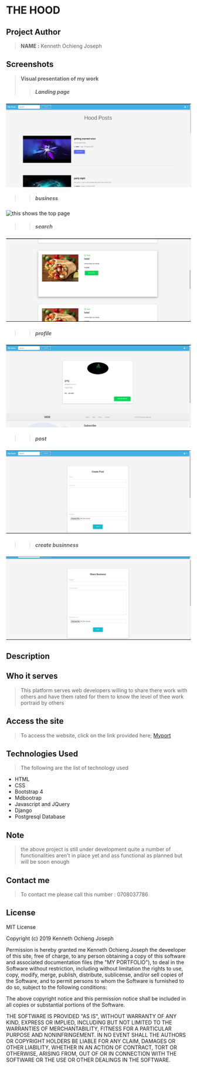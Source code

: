 # THE HOOD


## Project Author
> **NAME :** Kenneth Ochieng Joseph

## Screenshots
> **Visual presentation of my work**
 >>##### Landing page
![this shows the top page](static/images/landing.png)
 >>##### business
![this shows the top page](static/images/home.png)
 >>##### search
![this shows the top page](static/images/food.png)
>>##### profile
![this shows the top page](static/images/profile.png)
>>##### post
![this shows the top page](static/images/post.png)
>>##### create businness 
![this shows the top page](static/images/createb.png)

 ## Description
>

## Who it serves
> This platform serves web developers willing to share there work with others and have them rated for them to know the level of thee work portraid by others
## Access the site
> To access the website, click on the link provided here;
>[Myport](https://awards-kent.herokuapp.com/)

## Technologies Used
>The following are the list of technology used
 - HTML
 - CSS
 - Bootstrap 4
 - Mdbootrap
 - Javascript and JQuery
 - Django
 - Postgresql Database

## Note
> the above project is still under development quite a number of functionalities aren't in place yet and ass functional as planned but will be soon enough
 ## Contact me
 > To contact me please call this number : 0708037786

 ## License
  MIT License

Copyright (c) 2019 Kenneth Ochieng Joseph

Permission is hereby granted me Kenneth Ochieng Joseph the deveeloper of this site, free of charge, to any person obtaining a copy
of this software and associated documentation files (the "MY PORTFOLIO"), to deal
in the Software without restriction, including without limitation the rights
to use, copy, modify, merge, publish, distribute, sublicense, and/or sell
copies of the Software, and to permit persons to whom the Software is
furnished to do so, subject to the following conditions:

The above copyright notice and this permission notice shall be included in all
copies or substantial portions of the Software.

THE SOFTWARE IS PROVIDED "AS IS", WITHOUT WARRANTY OF ANY KIND, EXPRESS OR
IMPLIED, INCLUDING BUT NOT LIMITED TO THE WARRANTIES OF MERCHANTABILITY,
FITNESS FOR A PARTICULAR PURPOSE AND NONINFRINGEMENT. IN NO EVENT SHALL THE
AUTHORS OR COPYRIGHT HOLDERS BE LIABLE FOR ANY CLAIM, DAMAGES OR OTHER
LIABILITY, WHETHER IN AN ACTION OF CONTRACT, TORT OR OTHERWISE, ARISING FROM,
OUT OF OR IN CONNECTION WITH THE SOFTWARE OR THE USE OR OTHER DEALINGS IN THE
SOFTWARE. 